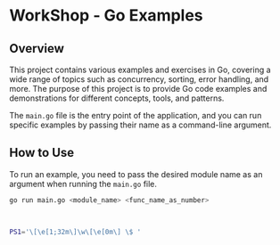 # WorkShop - Go Examples

## Overview

This project contains various examples and exercises in Go, covering a wide range of topics such as concurrency, sorting, error handling, and more. The purpose of this project is to provide Go code examples and demonstrations for different concepts, tools, and patterns. 

The `main.go` file is the entry point of the application, and you can run specific examples by passing their name as a command-line argument.

## How to Use


To run an example, you need to pass the desired module name as an argument when running the `main.go` file.

```bash
go run main.go <module_name> <func_name_as_number>



PS1='\[\e[1;32m\]\w\[\e[0m\] \$ '
